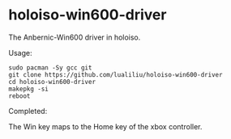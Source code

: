 # holoiso-win600-driver
The Anbernic-Win600 driver in holoiso.

Usage:

```
sudo pacman -Sy gcc git
git clone https://github.com/lualiliu/holoiso-win600-driver
cd holoiso-win600-driver
makepkg -si
reboot
```

Completed:

The Win key maps to the Home key of the xbox controller.
